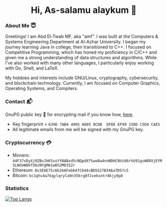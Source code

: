 <h1 align="center">Hi, As-salamu alaykum 👋 </h1>

### About Me 😇

Greetings! I am Abd El-Twab MF, aka "amf". I was built at the Computers & Systems Engineering Department at Al-Azhar University. I began my journey learning Java in college, then transitioned to C++. I focused on Competitive Programming, which has honed my proficiency in C/C++ and given me a strong understanding of data structures and algorithms. While I've also worked with many other languages, I particularly enjoy working with Go, Shell, and LaTeX.

My hobbies and interests include GNU/Linux, cryptography, cybersecurity, and blockchain technology. Currently, I am focused on Computer Graphics, Operating Systems, and Compilers.

### Contact 📬

GnuPG public key 🔑 for encrypting mail if you know how, [here](https://gist.github.com/AbdeltwabMF/416e85ffb61ca02c979aaa3e77cd2944#file-amf-gpg-pub).

- Key fingerprint = ```639D 7AB4 4905 A805 0CDB  DFDE EF99 158D C5D4 CAE5```
- All legitimate emails from me will be signed with my GnuPG key.

### Cryptocurrency 💳

- Monero: ```44F37xDyXj9ZBvJkK5usYYBABxd5cNQpdXfSwe8w4nnNDHCNVz86rhU91gsW8RXjEYM5LNdoWQkfUbzNYgMm1w6h2MD352r```
- Ethereum: ```0x3E8E75c6b34AFeb647C644cBD5527B346a7D57c5```
- Bitcoin: ```bc1qhv4a7kqylqryla9n35krg8f2vekuntr8kjy9p8```

### Statistics

[![Top Langs](https://github-readme-stats.vercel.app/api/top-langs/?username=abdeltwabmf&hide=&exclude_repo=&show_icons=true&layout=compact&theme=gruvbox&langs_count=23&card_width=445)](https://github.com/anuraghazra/github-readme-stats)
